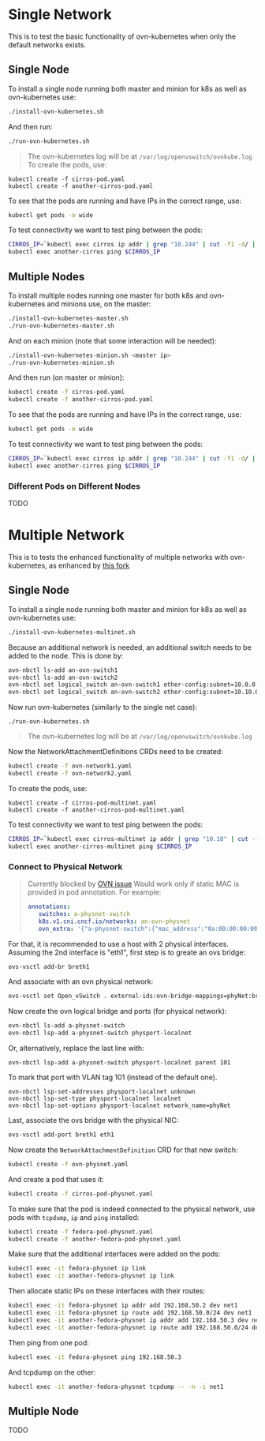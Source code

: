 # Single Network
This is to test the basic functionality of ovn-kubernetes when only the default networks exists.
## Single Node
To install a single node running both master and minion for k8s as well as ovn-kubernetes use:
```bash
./install-ovn-kubernetes.sh
```
And then run:
```bash
./run-ovn-kubernetes.sh
```
> The ovn-kubernetes log will be at ```/var/log/openvswitch/ovnkube.log```
To create the pods, use:
```
kubectl create -f cirros-pod.yaml
kubectl create -f another-cirros-pod.yaml
```
To see that the pods are running and have IPs in the correct range, use:
```bash
kubectl get pods -o wide
```
To test connectivity we want to test ping between the pods:
```bash
CIRROS_IP=`kubectl exec cirros ip addr | grep "10.244" | cut -f1 -d/ | awk '{print $2}'`
kubectl exec another-cirros ping $CIRROS_IP
```
## Multiple Nodes
To install multiple nodes running one master for both k8s and ovn-kubernetes and minions use, on the master:
```bash
./install-ovn-kubernetes-master.sh
./run-ovn-kubernetes-master.sh
```
And on each minion (note that some interaction will be needed):
```bash
./install-ovn-kubernetes-minion.sh <master ip>
./run-ovn-kubernetes-minion.sh
```
And then run (on master or minion):
```bash
kubectl create -f cirros-pod.yaml
kubectl create -f another-cirros-pod.yaml
```
To see that the pods are running and have IPs in the correct range, use:
```bash
kubectl get pods -o wide
```
To test connectivity we want to test ping between the pods:
```bash
CIRROS_IP=`kubectl exec cirros ip addr | grep "10.244" | cut -f1 -d/ | awk '{print $2}'`
kubectl exec another-cirros ping $CIRROS_IP
```
### Different Pods on Different Nodes
TODO

# Multiple Network
This is to tests the enhanced functionality of multiple networks with ovn-kubernetes, as enhanced by [this fork](https://github.com/AlonaKaplan/ovn-kubernetes)
## Single Node
To install a single node running both master and minion for k8s as well as ovn-kubernetes use:
```bash
./install-ovn-kubernetes-multinet.sh
```
Because an additional network is needed, an additional switch needs to be added to the node. This is done by:
```bash
ovn-nbctl ls-add an-ovn-switch1
ovn-nbctl ls-add an-ovn-switch2
ovn-nbctl set logical_switch an-ovn-switch1 other-config:subnet=10.0.0.0/24
ovn-nbctl set logical_switch an-ovn-switch2 other-config:subnet=10.10.0.0/24
```
Now run ovn-kubernetes (similarly to the single net case):
```
./run-ovn-kubernetes.sh
```

> The ovn-kubernetes log will be at ```/var/log/openvswitch/ovnkube.log```

Now the NetworkAttachmentDefinitions CRDs need to be created:
```bash
kubectl create -f ovn-network1.yaml 
kubectl create -f ovn-network2.yaml 
```
To create the pods, use:
```
kubectl create -f cirros-pod-multinet.yaml
kubectl create -f another-cirros-pod-multinet.yaml
```
To test connectivity we want to test ping between the pods:
```bash
CIRROS_IP=`kubectl exec cirros-multinet ip addr | grep "10.10" | cut -f1 -d/ | awk '{print $2}'`
kubectl exec another-cirros-multinet ping $CIRROS_IP
```
### Connect to Physical Network

> Currently blocked by [OVN issue](https://bugzilla.redhat.com/show_bug.cgi?id=1643749)
> Would work only if static MAC is provided in pod annotation. For example:
> ```yaml
> annotations:
>    switches: a-physnet-switch
>    k8s.v1.cni.cncf.io/networks: an-ovn-physnet
>    ovn_extra: '{"a-physnet-switch":{"mac_address":"0a:00:00:00:00:01"}}'
> ```

For that, it is recommended to use a host with 2 physical interfaces. Assuming the 2nd interface is "eth1", first step is to greate an ovs bridge:
```bash
ovs-vsctl add-br breth1
```
And associate with an ovn physical network:
```bash
ovs-vsctl set Open_vSwitch . external-ids:ovn-bridge-mappings=phyNet:breth1
```
Now create the ovn logical bridge and ports (for physical network):
```bash
ovn-nbctl ls-add a-physnet-switch
ovn-nbctl lsp-add a-physnet-switch physport-localnet
```
Or, alternatively, replace the last line with:
```
ovn-nbctl lsp-add a-physnet-switch physport-localnet parent 101
```
To mark that port with VLAN tag 101 (instead of the default one).
```
ovn-nbctl lsp-set-addresses physport-localnet unknown
ovn-nbctl lsp-set-type physport-localnet localnet
ovn-nbctl lsp-set-options physport-localnet network_name=phyNet
```
Last, associate the ovs bridge with the physical NIC:
```bash
ovs-vsctl add-port breth1 eth1
```
Now create the ```NetworkAttachmentDefinition``` CRD for that new switch:
```bash
kubectl create -f ovn-physnet.yaml 
```
And create a pod that uses it:
```bash
kubectl create -f cirros-pod-physnet.yaml
```

To make sure that the pod is indeed connected to the physical network, use pods with ```tcpdump```, ```ip``` and ```ping``` installed:
```bash
kubectl create -f fedora-pod-physnet.yaml
kubectl create -f another-fedora-pod-physnet.yaml
```
Make sure that the additional interfaces were added on the pods:
```bash
kubectl exec -it fedora-physnet ip link
kubectl exec -it another-fedora-physnet ip link
```
Then allocate static IPs on these interfaces with their routes:
```bash
kubectl exec -it fedora-physnet ip addr add 192.168.50.2 dev net1
kubectl exec -it fedora-physnet ip route add 192.168.50.0/24 dev net1
kubectl exec -it another-fedora-physnet ip addr add 192.168.50.3 dev net1
kubectl exec -it another-fedora-physnet ip route add 192.168.50.0/24 dev net1
```
Then ping from one pod:
```bash
kubectl exec -it fedora-physnet ping 192.168.50.3
```
And tcpdump on the other:
```bash
kubectl exec -it another-fedora-physnet tcpdump -- -n -i net1
```

## Multiple Node
TODO

